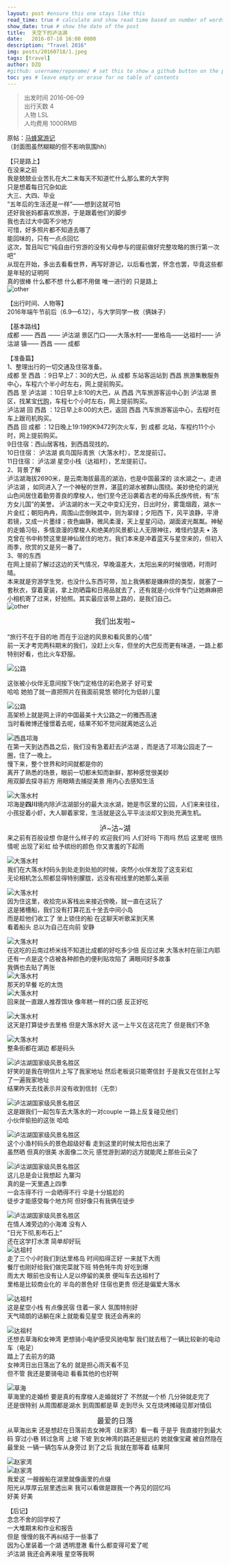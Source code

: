 ```yaml
---  
layout: post #ensure this one stays like this  
read_time: true # calculate and show read time based on number of words  
show_date: true # show the date of the post  
title:  天空下的泸沽湖  
date:   2016-07-18 16:00 0800  
description: "Travel 2016"  
img: posts/20160718/1.jpeg  
tags: [travel]  
author: DZQ  
#github: username/reponame/ # set this to show a github button on the post  
toc: yes # leave empty or erase for no table of contents  
---  
```

>出发时间 2016-06-09  
>出行天数 4  
>人物 LSL  
>人均费用 1000RMB  

原帖：[马蜂窝游记](http://www.mafengwo.cn/i/5544116.html)  
（封面图虽然糊糊的但不影响氛围hh）    
  

【只是路上】  
在没来之前  
我是兢兢业业苦扎在大二末每天不知道忙什么那么累的大学狗  
只是想着每日冗杂如此  
大三、大四、毕业  
“五年后的生活还是一样”——想到这就可怕  
还好我爸妈都喜欢旅游，于是跟着他们的脚步  
我也去过大中国不少地方  
可惜，好多照片都不知道去哪了  
能回味的，只有一点点回忆  
这次，暂且叫它“纯自由行穷游的没有父母参与的提前做好完整攻略的旅行第一次吧”  
从现在开始，多出去看看世界，再写好游记，以后看也罢，怀念也罢，毕竟这些都是年轻的证明阿  
真的很棒 什么都不想 什么都不用做 唯一进行的 只是路上  
![other](../assets/img/posts/20160718/2.jpeg)  

【出行时间、人物等】  
2016年端午节前后（6.9—6.12），与大学同学一枚（俩妹子）  

【基本路线】  
成都 —— 西昌 —— 泸沽湖 景区门口——大落水村——里格岛——达祖村—— 泸沽湖 镇—— 西昌 —— 成都  

【准备篇】  
1、整理出行的一切交通及住宿准备。  
成都 至 西昌 ：9日早上7：30的大巴，从 成都 东站客运站到 西昌 旅游集散服务中心，车程六个半小时左右，网上提前购买。  
西昌 至 泸沽湖 ：10日早上8:10的大巴，从 西昌 汽车旅游客运中心到 泸沽湖 景区，找某宝[代购](https://item.taobao.com/item.htm?ft=t&amp;id=8388156234&amp;spm=a1z02.1.1997525049.3.ndCd97&amp;qa=q)，车程七个小时左右，网上提前购买。  
泸沽湖 回 西昌 ：12日早上8:00的大巴，返回 西昌 汽车旅游客运中心，去程时在车上跟司机购买。  
西昌 回 成都 ：12日晚上19:19的K9472列次火车，到 成都 北站，车程约11个小时，网上提前购买。  
9日住宿：西山居客栈，到西昌现找的。  
10日住宿： 泸沽湖 疯鸟国际青旅（大落水村），艺龙提前订。  
11日住宿： 泸沽湖 星空小栈（达祖村），艺龙提前订。  
2、背景了解  
泸沽湖海拔2690米，是云南海拔最高的湖泊，也是中国最深的 淡水湖之一。走进泸沽湖 ，如同进入了一个神秘的世界，湛蓝的湖水被群山围绕。美妙绝伦的湖光山色间居住着勤劳善良的摩梭人，他们至今还沿袭着古老的母系氏族传统，有“东方女儿国”的美誉。 泸沽湖的水一天之中变幻无穷，日出时分，雾霭烟霞，湖水一片金红；朝阳冉冉，周围山峦倒映其中，则为翠绿；夕阳西 下，风平浪静，平滑若镜，又成一片墨绿；夜色幽静，微风柔漫，天上星星闪动，湖面波光粼粼。神秘的走婚习俗，多情浪漫的摩梭人和绝美的风景都让人无限神往，难怪约瑟夫 • 洛克曾在书中称赞这里是神仙居住的地方。我们本来是冲着蓝天与星空来的，但初入雨季，欣赏的又是另一番了。  
3、带的东西  
在网上提前了解过这边的天气情况，早晚温差大，太阳出来的时候很晒，时雨时晴。  
本来就是穷游学生党，也没什么东西可带，加上我俩都是嫌麻烦的类型，就塞了一套秋衣，穿着夏装，拿上防晒霜和日用品就去了，还有就是小伙伴专门让她麻麻把小相机寄了过来，好拍照。其实最应该带上路的，是我们自己。  
![other](../assets/img/posts/20160718/3.jpeg)  
<center><big>我们出发啦~</big></center>  
  

“旅行不在于目的地 而在于沿途的风景和看风景的心情”  
前一天才考完两科期末的我们，没赶上火车，但坐的大巴反而更有味道，一路上都特别好看，也比火车舒服。  

![公路](../assets/img/posts/20160718/4.jpeg)  

这张被小伙伴无意间按下快门定格住的彩色房子 好可爱  
哈哈 她拍了就一直把照片在我面前晃悠 顿时化为低龄儿童  
  
![公路](../assets/img/posts/20160718/5.jpeg)  
高架桥上就是网上评的中国最美十大公路之一的雅西高速  
当时看微博还憧憬着去呢，结果不知不觉间就离她这么近  

![西昌邛海](../assets/img/posts/20160718/6.jpeg)  
在第一天到达西昌之后，我们没有急着赶去泸沽湖 ，而是选了邛海公园走了一圈，住了一晚上。  
慢下来，整个世界和时间就都是你的  
离开了熟悉的场景，眼前一切都未知而新鲜，那种感觉很美妙  
用双脚去探寻前方 用眼睛去捕捉美景 用内心去感知生活  

![大落水村](../assets/img/posts/20160718/7.jpeg)  
邛海是**四川**境内除泸沽湖部分的最大淡水湖，她是市区里的公园，人们来来往往，小孩捉着小虾，大人聊着家常，生活就是这么平平淡淡却又到处充满生机。  

<center><big>泸~沽~湖</big></center>  
来之前有百般设想  
你是什么样子的  
欢迎我们吗  
人们好吗  
下雨吗  
然后  
这里呢  
很热情呢  
出现了彩虹  
给予缤纷的颜色  
你又害羞的下起雨  

![大落水村](../assets/img/posts/20160718/8.jpeg)  
我们在大落水村码头到处走到处拍的时候，突然小伙伴发现了这支彩虹  
无论相机怎么照都显得特别朦胧，远没有视线里的她那么美丽  

![大落水村](../assets/img/posts/20160718/9.jpeg)  
因为住这里，收拾完从客栈出来接近傍晚，就一直在这玩了  
这是猪槽船，我们没有打算花五十坐去中间小岛  
而是趁他们收工了 坐上锁住的船 在这聊天听歌呆到天黑  
看着船头 总以为自己在向前 安静  

![大落水村](../assets/img/posts/20160718/10.jpeg)  
在这吃的云南过桥米线不知道比成都的好吃多少倍 反应过来 大落水村在丽江内耶  
还有一点是这个店被各种颜色的便利贴攻陷了 满眼间好多故事  
我俩也去贴了两张  
![大落水村](../assets/img/posts/20160718/11.jpeg)  
那天的早餐 吃的太饱  
![大落水村](../assets/img/posts/20160718/12.jpeg)  
回来就一直跟人推荐饵块 像年糕一样的口感 反正好吃  

![大落水村](../assets/img/posts/20160718/13.jpeg)  
这天是打算徒步去里格 但是大落水好大 这一上午又在这花完了 但是我们不急  

![大落水村](../assets/img/posts/20160718/14.jpeg)  
整条街都在湖边 都是码头  

![泸沽湖国家级风景名胜区](../assets/img/posts/20160718/15.jpeg)  
好笑的是我在明信片上写了我家地址 然后老板说只能寄信封 于是我又在信封上写了一遍我家地址  
结果昨天去找表示并没有收到信封（无奈）  

![泸沽湖国家级风景名胜区](../assets/img/posts/20160718/16.jpeg)  
这是跟我们一起包车去大落水的一对couple 一路上反复碰见他们  
小伙伴偷拍的这张 哈哈  

![泸沽湖国家级风景名胜区](../assets/img/posts/20160718/17.jpeg)  
这个小渔村码头的景色超级好看 走到这里的时候太阳也出来了  
虽然晒 但真的很美 水面像二次元 感觉游到湖的远方就能爬上那些云朵了  

![泸沽湖国家级风景名胜区](../assets/img/posts/20160718/18.jpeg)  
这儿总是会让我想起 九寨沟  
真的是一天里遇上四季  
一会冻得不行 一会晒得不行 伞是十分尴尬的  
徒步才能感受每个地方阿 但好像只有我俩在徒步  

![泸沽湖国家级风景名胜区](../assets/img/posts/20160718/19.jpeg)  
在情人滩旁边的小海滩 没有人  
“日光下彻,影布石上”  
还在这学打水漂 简单却好玩  
![达祖村](../assets/img/posts/20160718/20.jpeg)  
走了三个小时我们到达里格岛 时间掐得正好 一来就下大雨  
餐厅也刚好给我们做完菜就下班 特色牦牛肉 好吃到爆  
雨太大 眼前也没有让人足以停留的美景 便叫车去达祖村了  
里格是比较商业化的 半岛的景色好 住宿也更贵 但还是偏爱大落水  

![达祖村](../assets/img/posts/20160718/21.jpeg)  
这是星空小栈 有点像民宿 住着一家人 氛围特别好  
天气晴朗的话躺在床上就能看见星空 我还会再来的  

![达祖村](../assets/img/posts/20160718/22.jpeg)  
还想去草海和女神湾 更想骑小电驴感受风驰电掣 我们就去租了一辆比较新的电动车（电足）  
踏上了去前方的路  
女神湾日出日落出了名的 就是担心雨天看不见  
但不管 我还是要骑电动 看看其他的也好啊  

![草海](../assets/img/posts/20160718/23.jpeg)  
草海里的走婚桥 要是真的有摩梭人走婚就好了 不然就一个桥 几分钟就走完了  
还是很特别 从周围都是湖水 到周围都是草 走到尽头 又在烧烤摊碰见那对情侣  
<center><big>最爱的日落</big></center>  
从草海出来 还是想赶在日落前去女神湾（赵家湾）看一看  
于是乎 我直接拧到最大码 穿过小巷 转过急弯 上坡 下坡  
到女神湾的路还是挺远的 她就像宝藏 被自然隐在最里处 一辆一辆包车从身旁过  
到了之后 我就在那等着  
结果阿  


![赵家湾](../assets/img/posts/20160718/24.jpeg)  
![赵家湾](../assets/img/posts/20160718/25.jpeg)  
我爱这 一艘艘船在湖里就像画里的点缀  
阳光从厚厚云层里透出来 我可以看做是跟我一个再见的回忆吗  
好美 好美  

【后记】  
念念不舍的回学校了  
一大堆期末和作业和报告  
但是 慢慢的我不再纠结于一些事了  
因为心里装着一个湖 透明澄澈 看什么都变得可爱了呢  
泸沽湖 我还会再来哦 星空等我啊  
